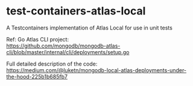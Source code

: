 # test-containers-atlas-local
A Testcontainers implementation of Atlas Local for use in unit tests

Ref: Go Atlas CLI project:  
https://github.com/mongodb/mongodb-atlas-cli/blob/master/internal/cli/deployments/setup.go

Full detailed description of the code:  
https://medium.com/@luketn/mongodb-local-atlas-deployments-under-the-hood-225b1b685fb7
